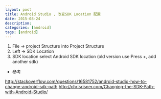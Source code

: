 ```yaml
---
layout: post
title: Android Studio , 改变SDK Location 配置
date: 2015-08-24
description: 
categories: [android]
tags: [android]
---
```



1. File -> project Structure into Project Structure
2. Left -> SDK Location
3. SDK location select Android SDK location (old version use Press +, add another sdk)


* 参考

<http://stackoverflow.com/questions/16581752/android-studio-how-to-change-android-sdk-path>
<http://chrisrisner.com/Changing-the-SDK-Path-with-Android-Studio/>


